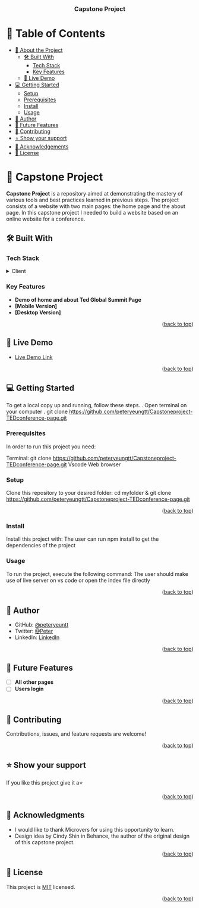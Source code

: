 <a name="readme-top"></a>

<div align="center">
  
  <h3><b> Capstone Project</b></h3>

</div>


<!-- TABLE OF CONTENTS -->

# 📗 Table of Contents

- [📖 About the Project](#about-project)
  - [🛠 Built With](#built-with)
    - [Tech Stack](#tech-stack)
    - [Key Features](#key-features)
  - [🚀 Live Demo](#live-demo)
- [💻 Getting Started](#getting-started)
  - [Setup](#setup)
  - [Prerequisites](#prerequisites)
  - [Install](#install)
  - [Usage](#usage)
- [👥 Author](#author)
- [🔭 Future Features](#future-features)
- [🤝 Contributing](#contributing)
- [⭐️ Show your support](#support)
- [🙏 Acknowledgements](#acknowledgements)
- [📝 License](#license)

# 📖 Capstone Project <a name="about-project"></a>

**Capstone Project** is a repository aimed at demonstrating the mastery of various tools and best practices learned in previous steps. The project consists of a website with two main pages: the home page and the about page. In this capstone project I needed to build a website based on an online website for a conference.

## 🛠 Built With <a name="built-with"></a>

### Tech Stack <a name="tech-stack"></a>

<details>
  <summary>Client</summary>
  <ul>
    <li><a href="https://www.w3schools.com/html/">HTML</a></li>
    <li><a href="https://www.w3schools.com/css/">css</a></li>
    <li><a href="https://www.w3schools.com/Javascript/">Javascript</a></li>
  </ul>
</details>

<!-- Features -->

### Key Features <a name="key-features"></a>

- **Demo of home and about Ted Global Summit Page**
- **[Mobile Version]**
- **[Desktop Version]**

<p align="right">(<a href="#readme-top">back to top</a>)</p>

<!-- LIVE DEMO -->

## 🚀 Live Demo <a name="live-demo"></a>

- [Live Demo Link](https://peteryeungtt.github.io/My-Portfolio/)

<p align="right">(<a href="#readme-top">back to top</a>)</p>

<!-- GETTING STARTED -->

## 💻 Getting Started <a name="getting-started"></a>

To get a local copy up and running, follow these steps.
. Open terminal on your computer
. git clone https://github.com/peteryeungtt/Capstoneproject-TEDconference-page.git

### Prerequisites

In order to run this project you need:

Terminal:
git clone https://github.com/peteryeungtt/Capstoneproject-TEDconference-page.git
Vscode
Web browser

### Setup

Clone this repository to your desired folder:
cd myfolder &
git clone https://github.com/peteryeungtt/Capstoneproject-TEDconference-page.git

<p align="right">(<a href="#readme-top">back to top</a>)</p>

### Install

Install this project with:
The user can run npm install to get the dependencies of the project

### Usage

To run the project, execute the following command:
The user should make use of live server on vs code or open the index file directly

<p align="right">(<a href="#readme-top">back to top</a>)</p>

<!-- AUTHOR -->

## 👥 Author <a name="author"></a>

- GitHub: [@peteryeuntt](https://github.com/peteryeungtt)
- Twitter: [@Peter](https://twitter.com/PeterYeungJW)
- LinkedIn: [LinkedIn](https://www.linkedin.com/in/peter-yeung-1a7251260/)


<p align="right">(<a href="#readme-top">back to top</a>)</p>


<!-- FUTURE FEATURES -->

## 🔭 Future Features <a name="future-features"></a>

- [ ] **All other pages**
- [ ] **Users login**

<p align="right">(<a href="#readme-top">back to top</a>)</p>



<!-- CONTRIBUTING -->

## 🤝 Contributing <a name="contributing"></a>

Contributions, issues, and feature requests are welcome!

<p align="right">(<a href="#readme-top">back to top</a>)</p>

<!-- SUPPORT -->

## ⭐️ Show your support <a name="support"></a>

If you like this project give it a⭐️

<p align="right">(<a href="#readme-top">back to top</a>)</p>

<!-- ACKNOWLEDGEMENTS -->

## 🙏 Acknowledgments <a name="acknowledgements"></a>

- I would like to thank Microvers for using this opportunity to learn.
- Design idea by Cindy Shin in Behance, the author of the original design of this capstone project.

<p align="right">(<a href="#readme-top">back to top</a>)</p>


<!-- LICENSE -->

## 📝 License <a name="license"></a>

This project is [MIT](./LICENSE) licensed.

<p align="right">(<a href="#readme-top">back to top</a>)</p>
